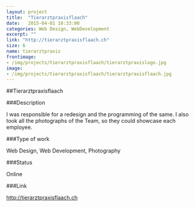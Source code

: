 ```yaml
---
layout: project
title:  "Tierarztpraxisflaach"
date:   2015-04-01 10:33:00
categories: Web Design, WebDevelopment
excerpt: ""
link: "http://tierarztpraxisflaach.ch"
size: 6
name: tierarztpraxis
frontimage:
- /img/projects/tierarztpraxisflaach/tierarztpraxislogo.jpg
image:
- /img/projects/tierarztpraxisflaach/tierarztpraxisflaach.jpg
---
```


##Tierarztpraxisflaach

###Description

I was responsible for a redesign and the programming of the same.
I also took all the photographs of the Team, so they could showcase each employee.

###Type of work

Web Design, Web Development, Photography

###Status
<p class="label label-success">Online</p>

###Link
<p><a class="btn btn-default" href="http://tierarztpraxisflaach.ch" role="button">http://tierarztpraxisflaach.ch</a></p>

